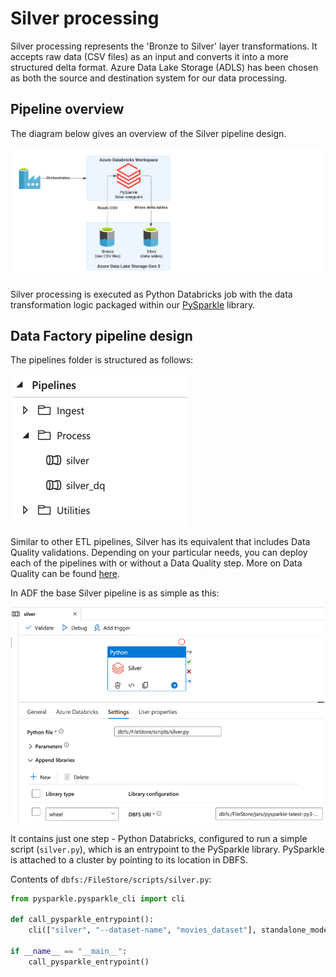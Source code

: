 # Silver processing

Silver processing represents the 'Bronze to Silver' layer transformations. It accepts raw data
(CSV files) as an input and converts it into a more structured delta format.
Azure Data Lake Storage (ADLS) has been chosen as both the source and destination system for our
data processing.

## Pipeline overview

The diagram below gives an overview of the Silver pipeline design.

![ADF_SilverPipelineDesign.png](../../images/ADF_SilverPipelineDesign.png?raw=true)


Silver processing is executed as Python Databricks job with the data transformation logic
packaged within our [PySparkle](../../../../common/data/pysparkle/pysparkle_quickstart.md) library.

## Data Factory pipeline design

The pipelines folder is structured as follows:

![ADF_SilverPipelinesList.png](../../images/ADF_SilverPipelinesList.png)

Similar to other ETL pipelines, Silver has its equivalent that includes Data Quality validations.
Depending on your particular needs, you can deploy each of the pipelines with or without a Data
Quality step. More on Data Quality can be found [here](data_quality_azure.md).

In ADF the base Silver pipeline is as simple as this:

![ADF_Silver.png](../../images/ADF_silver.png)

It contains just one step - Python Databricks, configured to run a simple script (`silver.py`),
which is an entrypoint to the PySparkle library. PySparkle is attached to a cluster by pointing
to its location in DBFS.

Contents of `dbfs:/FileStore/scripts/silver.py`:
```python
from pysparkle.pysparkle_cli import cli

def call_pysparkle_entrypoint():
    cli(["silver", "--dataset-name", "movies_dataset"], standalone_mode=False)

if __name__ == "__main__":
    call_pysparkle_entrypoint()
```
